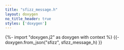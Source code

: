 ```yaml
---
title: "sfizz_message.h"
layout: doxygen
no_title_header: true
styles: ['doxygen']
---
```

{%- import "doxygen.j2" as doxygen with context %}
{{- doxygen.from_json("sfizz", sfizz_message_h) }}

